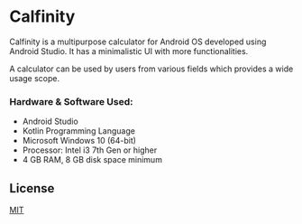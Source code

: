 # Calfinity

Calfinity is a multipurpose calculator for Android OS developed using Android Studio.
It has a minimalistic UI with more functionalities.

A calculator can be used by users from various fields which provides a wide usage scope.

### Hardware & Software Used:
<ul>
    <li>Android Studio</li>
    <li>Kotlin Programming Language</li>
    <li>Microsoft Windows 10 (64-bit)</li>
    <li>Processor: Intel i3 7th Gen or higher</li>
    <li>4 GB RAM, 8 GB disk space minimum</li>
</ul>

## License
[MIT](https://choosealicense.com/licenses/mit/)
